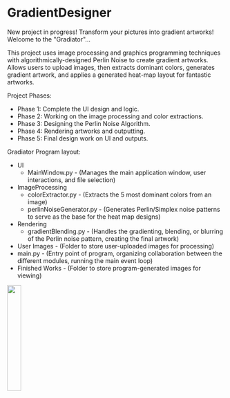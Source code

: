 # GradientDesigner
New project in progress! Transform your pictures into gradient artworks! Welcome to the "Gradiator"...

This project uses image processing and graphics programming techniques with algorithmically-designed Perlin Noise to create gradient artworks. Allows users to upload images, then extracts dominant colors, generates gradient artwork, and applies a generated heat-map layout for fantastic artworks.

Project Phases:
- Phase 1: Complete the UI design and logic.
- Phase 2: Working on the image processing and color extractions.
- Phase 3: Designing the Perlin Noise Algorithm.
- Phase 4: Rendering artworks and outputting.
- Phase 5: Final design work on UI and outputs.


Gradiator Program layout:
- UI
  - MainWindow.py  -  (Manages the main application window, user interactions, and file selection)
- ImageProcessing
  - colorExtractor.py  -  (Extracts the 5 most dominant colors from an image)
  - perlinNoiseGenerator.py  -  (Generates Perlin/Simplex noise patterns to serve as the base for the heat map designs)
- Rendering
  - gradientBlending.py  -  (Handles the gradienting, blending, or blurring of the Perlin noise pattern, creating the final artwork)
- User Images  -  (Folder to store user-uploaded images for processing)
- main.py  -  (Entry point of program, organizing collaboration between the different modules, running the main event loop)
- Finished Works - (Folder to store program-generated images for viewing)

<img width="25%" src="https://i.imgur.com/529kcW3.png" align="left" />
